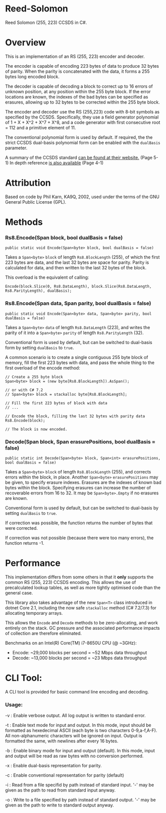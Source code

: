 # Reed-Solomon
Reed Solomon (255, 223) CCSDS in C#.

# Overview
This is an implementation of an RS (255, 223) encoder and decoder.

The encoder is capable of encoding 223 bytes of data to produce 32 bytes of parity.
When the parity is concatenated with the data, it forms a 255 bytes long encoded block.

The decoder is capable of decoding a block to correct up to 16 errors of unknown position, at any position within the 255 byte block.
If the error locations are known, the indexes of the bad bytes can be specified as erasures,
allowing up to 32 bytes to be corrected within the 255 byte block.

The encoder and decoder use the RS (255,223) code with 8-bit symbols as specified by the CCSDS.
Specifically, they use a field generator polynomial of 1 + X + X^2 + X^7 + X^8,
and a code generator with first consecutive root = 112 and a primitive element of 11.

The conventional polynomial form is used by default. If required, the the strict CCSDS dual-basis polynomial form can be
enabled with the `dualBasis` parameter.

A summary of the CCSDS standard [can be found at their website.](https://public.ccsds.org/pubs/130x1g2.pdf) (Page 5-1)
In depth reference [is also available](https://public.ccsds.org/Pubs/131x0b3e1.pdf) (Page 4-1)

# Attribution
Based on code by Phil Karn, KA9Q, 2002, used under the terms of the GNU General Public License (GPL).

# Methods

### Rs8.Encode(Span<byte> block, bool dualBasis = false)
`public static void Encode(Span<byte> block, bool dualBasis = false)`
  
Takes a `Span<byte>` `block` of length `Rs8.BlockLength` (255), of which the first 223 bytes are data, and the last 32 bytes are space for parity. Parity is calculated for data, and then written to the last 32 bytes of the block.

This overload is the equivalent of calling:

`Encode(block.Slice(0, Rs8.DataLength), block.Slice(Rs8.DataLength, Rs8.ParityLength), dualBasis);`

### Rs8.Encode(Span<byte> data, Span<byte> parity, bool dualBasis = false)
`public static void Encode(Span<byte> data, Span<byte> parity, bool dualBasis = false)`

Takes a `Span<byte>` `data` of length `Rs8.DataLength` (223), and writes the parity of it into a `Span<byte>` `parity` of length `Rs8.ParityLength` (32).

Conventional form is used by default, but can be switched to dual-basis form by setting `dualBasis` to `true`.

A common scenario is to create a single contiguous 255 byte block of memory, fill the first 223 bytes with data, and pass the whole thing to the first overload of the encode method:

```
// Create a 255 byte block
Span<byte> block = (new byte[Rs8.BlockLength]).AsSpan();

// or with C# 7.2
// Span<byte> block = stackalloc byte[Rs8.BlockLength];

// Fill the first 223 bytes of block with data
// ...

// Encode the block, filling the last 32 bytes with parity data
Rs8.Encode(block);

// The block is now encoded.
```

### Decode(Span<byte> block, Span<int> erasurePositions, bool dualBasis = false)
`public static int Decode(Span<byte> block, Span<int> erasurePositions, bool dualBasis = false)`

Takes a `Span<byte>` `block` of length `Rs8.BlockLength` (255), and corrects errors within the block, in place.
Another `Span<byte>` `erasurePositions` may be given, to specify erasure indexes. Erasures are the indexes of known bad bytes within the block.
Specifying erasures can increase the number of recoverable errors from 16 to 32. It may be `Span<byte>.Empty` if no erasures are known.

Conventional form is used by default, but can be switched to dual-basis by setting `dualBasis` to `true`.

If correction was possible, the function returns the number of bytes that were corrected.

If correction was not possible (because there were too many errors), the function returns -1.

# Performance
This implementation differs from some others in that it **only** supports the common RS (255, 223) CCSDS encoding.
This allows the use of precalculated lookup tables, as well as more tightly optimised code than the general case.

This library also takes advantage of the new `Span<T>` class introduced in dotnet Core 2.1,
including the now safe `stackalloc` method (C# 7.2/7.3) for allocating temporary arrays.

This allows the `Encode` and `Decode` methods to be zero-allocating, and work entirely on the stack. GC pressure and the associated performance impacts of collection are therefore eliminated.

Benchmarks on an Intel(R) Core(TM) i7-8650U CPU (@ ~3GHz):

* Encode: ~29,000 blocks per second = ~52 Mbps data throughput
* Decode: ~13,000 blocks per second = ~23 Mbps data throughput

# CLI Tool:

A CLI tool is provided for basic command line encoding and decoding.

### Usage:

-v : Enable verbose output. All log output is written to standard error.

-t : Enable text mode for input and output. In this mode, input should be formatted as hexedecimal ASCII (each byte is two characters 0-9,a-f,A-F). All non-alphanumeric characters will be ignored on input. Output is formatted the same, with newlines after every 16 bytes.

-b : Enable binary mode for input and output (default). In this mode, input and output will be read as raw bytes with no conversion performed.

-x : Enable dual-basis representation for parity.

-c : Enable conventional representation for parity (default)

-i <path> : Read from a file specifid by path instead of standard input. '-' may be given as the path to read from standard input anyway.
  
-o <path> : Write to a file specified by path instead of standard output. '-' may be given as the path to write to standard output anyway.
